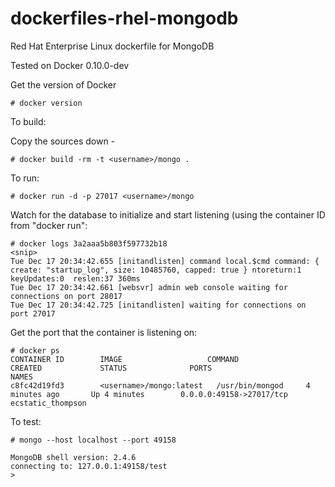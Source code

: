 dockerfiles-rhel-mongodb
========================

Red Hat Enterprise Linux dockerfile for MongoDB

Tested on Docker 0.10.0-dev

Get the version of Docker

    # docker version

To build:

Copy the sources down -

    # docker build -rm -t <username>/mongo .

To run:

    # docker run -d -p 27017 <username>/mongo

Watch for the database to initialize and start listening (using the container ID from "docker run":

```
# docker logs 3a2aaa5b803f597732b18
<snip>
Tue Dec 17 20:34:42.655 [initandlisten] command local.$cmd command: { create: "startup_log", size: 10485760, capped: true } ntoreturn:1 keyUpdates:0  reslen:37 360ms
Tue Dec 17 20:34:42.661 [websvr] admin web console waiting for connections on port 28017
Tue Dec 17 20:34:42.725 [initandlisten] waiting for connections on port 27017
```

Get the port that the container is listening on:

```
# docker ps
CONTAINER ID        IMAGE                   COMMAND             CREATED             STATUS              PORTS                      NAMES
c8fc42d19fd3        <username>/mongo:latest   /usr/bin/mongod     4 minutes ago       Up 4 minutes        0.0.0.0:49158->27017/tcp   ecstatic_thompson   
```

To test:

```
# mongo --host localhost --port 49158

MongoDB shell version: 2.4.6
connecting to: 127.0.0.1:49158/test
> 
```


